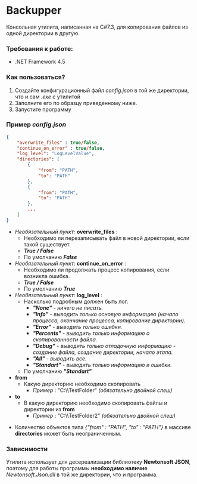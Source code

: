 # Backupper

Консольная утилита, написанная на C#7.3, для копирования файлов из одной директории в другую.


### Требования к работе:
  - .NET Framework 4.5

### Как пользоваться?
1. Cоздайте конфигурационный файл *config.json* в той же директории, что и сам *.exe* с утилитой
2. Заполните его по образцу приведенному ниже.
3. Запустите программу


### Пример *config.json*
```json
{
	"overwrite_files" : true/false,
	"continue_on_error" : true/false,
	"log_level": "LogLevelValue",
	"directories": [
	    {
			"from": "PATH",
			"to": "PATH"
		},
		{
			"from": "PATH",
			"to": "PATH"
		},
		...
	]
}
```
+   *Необязательный пункт:* __overwrite_files__ :
    + Необходимо ли перезаписывать файл в новой директории, если такой существует.
    + ***True / False***
    + По умолчанию ***False*** 
+   *Необязательный пункт:* __continue_on_error__ :
    + Необходимо ли продолжать процесс копирования, если возникла ошибка. 
    + ***True / False*** 
    + По умолчанию ***True***
+   *Необязательный пункт:* __log_level__ :
    + Насколько подробным должен быть лог. 
        + ***"None"*** - _ничего не писать._
        + ***"Info"*** - _выводить только основую информацию (начало процесса, окончание процесса, копирование директории)._
        + ***"Error"*** - _выводить только ошибки._
        + ***"Percents"*** - _выводить только информацию о скопированности файла._
        + ***"Debug"*** - _выводить только отладочную информацию - создание файла, создание директории, начало этапа._
        + ***"All"*** - _выводить все._
        + ***"Standart"*** - _выводить только информацию и ошибки._
    + По умолчанию ***"Standart"***
+ __from__
    + Какую директорию необходимо скопировать
        + _Пример_ : "C:\\\\TestFolder" _(обязательно двойной слеш)_
+ __to__
    + В какую директорию необходимо скопировать файлы и директории из __from__
        + _Пример_ : "C:\\\\TestFolder2" _(обязательно двойной слеш)_

* Количество объектов типа _{"from" : "PATH", "to" : "PATH"}_ в массиве __directories__  может быть неограниченным.

### Зависимости
Утилита использует для десереализации библиотеку **Newtonsoft JSON**, поэтому для работы программы **необходимо наличие** _Newtonsoft.Json.dll_ в той же директории, что и программа.
